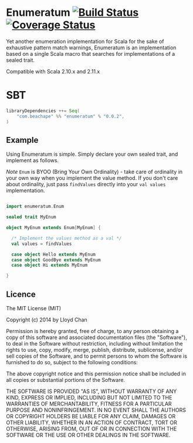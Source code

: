 # Enumeratum [![Build Status](https://travis-ci.org/lloydmeta/enumeratum.svg)](https://travis-ci.org/lloydmeta/enumeratum) [![Coverage Status](https://coveralls.io/repos/lloydmeta/enumeratum/badge.png)](https://coveralls.io/r/lloydmeta/enumeratum)

Yet another enumeration implementation for Scala for the sake of exhaustive pattern match warnings, Enumeratum is
an implementation based on a single Scala macro that searches for implementations of a sealed trait.

Compatible with Scala 2.10.x and 2.11.x

# SBT

```scala
libraryDependencies ++= Seq(
    "com.beachape" %% "enumeratum" % "0.0.2", 
)
```

## Example

Using Enumeratum is simple. Simply declare your own sealed trait, and implement as follows.

*Note* `Enum` is BYOO (Bring Your Own Ordinality) - take care of ordinality in your own way when you 
implement the value method. If you don't care about ordinality, just pass `findValues` directly into your
`val values` implementation.

```scala

import enumeratum.Enum

sealed trait MyEnum

object MyEnum extends Enum[MyEnum] {

  /* Implement the values method as a val */
  val values = findValues

  case object Hello extends MyEnum
  case object GoodBye extends MyEnum
  case object Hi extends MyEnum

}

```

## Licence

The MIT License (MIT)

Copyright (c) 2014 by Lloyd Chan

Permission is hereby granted, free of charge, to any person obtaining a copy
of this software and associated documentation files (the "Software"), to deal
in the Software without restriction, including without limitation the rights
to use, copy, modify, merge, publish, distribute, sublicense, and/or sell
copies of the Software, and to permit persons to whom the Software is
furnished to do so, subject to the following conditions:

The above copyright notice and this permission notice shall be included in
all copies or substantial portions of the Software.

THE SOFTWARE IS PROVIDED "AS IS", WITHOUT WARRANTY OF ANY KIND, EXPRESS OR
IMPLIED, INCLUDING BUT NOT LIMITED TO THE WARRANTIES OF MERCHANTABILITY,
FITNESS FOR A PARTICULAR PURPOSE AND NONINFRINGEMENT. IN NO EVENT SHALL THE
AUTHORS OR COPYRIGHT HOLDERS BE LIABLE FOR ANY CLAIM, DAMAGES OR OTHER
LIABILITY, WHETHER IN AN ACTION OF CONTRACT, TORT OR OTHERWISE, ARISING FROM,
OUT OF OR IN CONNECTION WITH THE SOFTWARE OR THE USE OR OTHER DEALINGS IN
THE SOFTWARE.